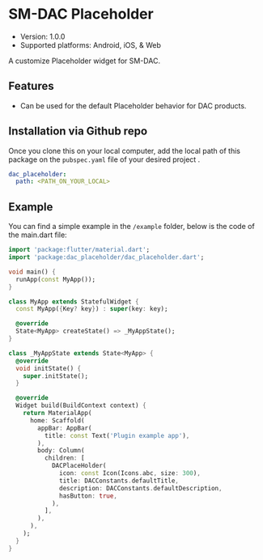 # SM-DAC Placeholder

- Version: 1.0.0
- Supported platforms: Android, iOS, & Web

A customize Placeholder widget for SM-DAC.

## Features

- Can be used for the default Placeholder behavior for DAC products.

## Installation via Github repo

Once you clone this on your local computer, add the local path of this package on the `pubspec.yaml` file of your desired project .

```yaml
dac_placeholder:
  path: <PATH_ON_YOUR_LOCAL>
```

## Example

You can find a simple example in the `/example` folder, below is the code of the main.dart file:

```dart
import 'package:flutter/material.dart';
import 'package:dac_placeholder/dac_placeholder.dart';

void main() {
  runApp(const MyApp());
}

class MyApp extends StatefulWidget {
  const MyApp({Key? key}) : super(key: key);

  @override
  State<MyApp> createState() => _MyAppState();
}

class _MyAppState extends State<MyApp> {
  @override
  void initState() {
    super.initState();
  }

  @override
  Widget build(BuildContext context) {
    return MaterialApp(
      home: Scaffold(
        appBar: AppBar(
          title: const Text('Plugin example app'),
        ),
        body: Column(
          children: [
            DACPlaceHolder(
              icon: const Icon(Icons.abc, size: 300),
              title: DACConstants.defaultTitle,
              description: DACConstants.defaultDescription,
              hasButton: true,
            ),
          ],
        ),
      ),
    );
  }
}


```
